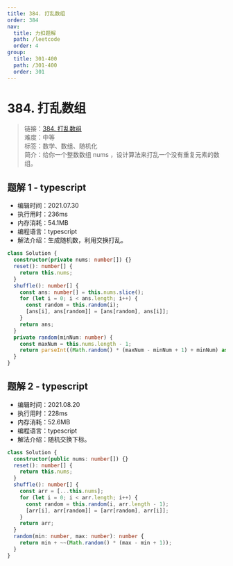 ```yaml
---
title: 384. 打乱数组
order: 384
nav:
  title: 力扣题解
  path: /leetcode
  order: 4
group:
  title: 301-400
  path: /301-400
  order: 301
---
```


# 384. 打乱数组

> 链接：[384. 打乱数组](https://leetcode-cn.com/problems/shuffle-an-array/)  
> 难度：中等  
> 标签：数学、数组、随机化  
> 简介：给你一个整数数组 nums ，设计算法来打乱一个没有重复元素的数组。

## 题解 1 - typescript

- 编辑时间：2021.07.30
- 执行用时：236ms
- 内存消耗：54.1MB
- 编程语言：typescript
- 解法介绍：生成随机数，利用交换打乱。

```typescript
class Solution {
  constructor(private nums: number[]) {}
  reset(): number[] {
    return this.nums;
  }
  shuffle(): number[] {
    const ans: number[] = this.nums.slice();
    for (let i = 0; i < ans.length; i++) {
      const random = this.random(i);
      [ans[i], ans[random]] = [ans[random], ans[i]];
    }
    return ans;
  }
  private random(minNum: number) {
    const maxNum = this.nums.length - 1;
    return parseInt((Math.random() * (maxNum - minNum + 1) + minNum) as any, 10);
  }
}
```

## 题解 2 - typescript

- 编辑时间：2021.08.20
- 执行用时：228ms
- 内存消耗：52.6MB
- 编程语言：typescript
- 解法介绍：随机交换下标。

```typescript
class Solution {
  constructor(public nums: number[]) {}
  reset(): number[] {
    return this.nums;
  }
  shuffle(): number[] {
    const arr = [...this.nums];
    for (let i = 0; i < arr.length; i++) {
      const random = this.random(i, arr.length - 1);
      [arr[i], arr[random]] = [arr[random], arr[i]];
    }
    return arr;
  }
  random(min: number, max: number): number {
    return min + ~~(Math.random() * (max - min + 1));
  }
}
```
